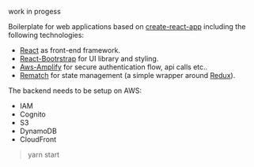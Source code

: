 work in progess

Boilerplate for web applications based on [create-react-app](https://github.com/facebook/create-react-app) including the following technologies:

- [React](https://reactjs.org) as front-end framework.
- [React-Bootrstrap](https://react-bootstrap.github.io/) for UI library and styling.
- [Aws-Amplify](https://aws-amplify.github.io/amplify-js/media/quick_start) for secure authentication flow, api calls etc..
- [Rematch](https://rematch.gitbooks.io/rematch/) for state management (a simple wrapper around [Redux](https://redux.js.org)).

The backend needs to be setup on AWS:
- IAM
- Cognito
- S3
- DynamoDB
- CloudFront

> yarn start